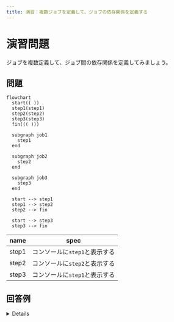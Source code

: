 ```yaml
---
title: 演習：複数ジョブを定義して、ジョブの依存関係を定義する
---
```


# 演習問題

ジョブを複数定義して、ジョブ間の依存関係を定義してみましょう。

## 問題

```mermaid
flowchart
  start(( ))
  step1(step1)
  step2(step2)
  step3(step3)
  fin((( )))

  subgraph job1
    step1
  end

  subgraph job2
    step2
  end

  subgraph job3
    step3
  end

  start --> step1
  step1 --> step2
  step2 --> fin

  start --> step3
  step3 --> fin
```
|name|spec|
|---|---|
|step1|コンソールに`step1`と表示する|
|step2|コンソールに`step2`と表示する|
|step3|コンソールに`step1`と表示する|

## 回答例

<details>
```yaml
name: 演習1

on:
  workflow_dispatch:

jobs:
  exercise-1:
    runs-on: ubuntu-latest
    steps:
      - run: echo "Hello, GitHub Actions."

```
</details>